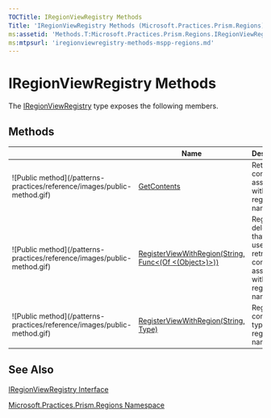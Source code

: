 ```yaml
---
TOCTitle: IRegionViewRegistry Methods
Title: 'IRegionViewRegistry Methods (Microsoft.Practices.Prism.Regions)'
ms:assetid: 'Methods.T:Microsoft.Practices.Prism.Regions.IRegionViewRegistry'
ms:mtpsurl: 'iregionviewregistry-methods-mspp-regions.md'
---
```



# IRegionViewRegistry Methods

The [IRegionViewRegistry](https://msdn.microsoft.com/library/microsoft.practices.prism.regions.iregionviewregistry) type exposes the following members.

## Methods


<table>

<thead>
<tr class="header">
<th> </th>
<th>Name</th>
<th>Description</th>
</tr>
</thead>
<tbody>
<tr class="odd">
<td>![Public method](/patterns-practices/reference/images/public-method.gif)</td>
<td><a href="https://msdn.microsoft.com/library/microsoft.practices.prism.regions.iregionviewregistry.getcontents(system.string)">GetContents</a></td>
<td><div class="summary">
Returns the contents associated with a region name.
</div></td>
</tr>
<tr class="even">
<td>![Public method](/patterns-practices/reference/images/public-method.gif)</td>
<td><a href="https://msdn.microsoft.com/library/microsoft.practices.prism.regions.iregionviewregistry.registerviewwithregion(system.string%2csystem.func%7bsystem.object%7d)">RegisterViewWithRegion(String, Func&lt;(Of &lt;(Object&gt;)&gt;))</a></td>
<td><div class="summary">
Registers a delegate that can be used to retrieve the content associated with a region name.
</div></td>
</tr>
<tr class="odd">
<td>![Public method](/patterns-practices/reference/images/public-method.gif)</td>
<td><a href="https://msdn.microsoft.com/library/microsoft.practices.prism.regions.iregionviewregistry.registerviewwithregion(system.string%2csystem.type)">RegisterViewWithRegion(String, Type)</a></td>
<td><div class="summary">
Registers a content type with a region name.
</div></td>
</tr>
</tbody>
</table>

## See Also

[IRegionViewRegistry Interface](https://msdn.microsoft.com/library/microsoft.practices.prism.regions.iregionviewregistry)

[Microsoft.Practices.Prism.Regions Namespace](https://msdn.microsoft.com/library/microsoft.practices.prism.regions)
